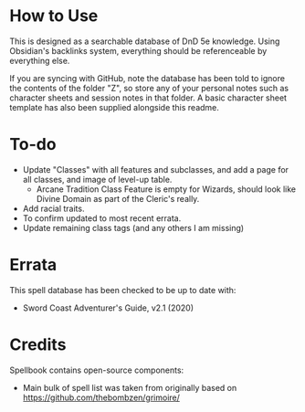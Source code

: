 # How to Use
This is designed as a searchable database of DnD 5e knowledge. Using Obsidian's backlinks system, everything should be referenceable by everything else.

If you are syncing with GitHub, note the database has been told to ignore the contents of the folder "Z", so store any of your personal notes such as character sheets and session notes in that folder. A basic character sheet template has also been supplied alongside this readme.

# To-do
- Update "Classes" with all features and subclasses, and add a page for all classes, and image of level-up table.
	- Arcane Tradition Class Feature is empty for Wizards, should look like Divine Domain as part of the Cleric's really.
- Add racial traits.
- To confirm updated to most recent errata.
- Update remaining class tags (and any others I am missing)

# Errata
This spell database has been checked to be up to date with:

- Sword Coast Adventurer's Guide, v2.1 (2020)

# Credits

Spellbook contains open-source components:
- Main bulk of spell list was taken from originally based on https://github.com/thebombzen/grimoire/